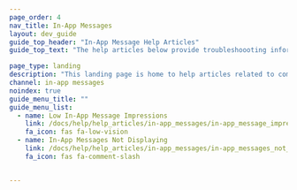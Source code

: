 ```yaml
---
page_order: 4
nav_title: In-App Messages
layout: dev_guide
guide_top_header: "In-App Message Help Articles"
guide_top_text: "The help articles below provide troubleshoooting information for common issues with in-app messages. <br><br> For more information on customization and use cases, check out the articles in the <a href='/docs/api/basics/'>In-App Messages</a> section!"

page_type: landing
description: "This landing page is home to help articles related to common issues with in-app messages."
channel: in-app messages
noindex: true
guide_menu_title: ""
guide_menu_list:
  - name: Low In-App Message Impressions
    link: /docs/help/help_articles/in-app_messages/in-app_message_impressions_appear_lower_than_expected/
    fa_icon: fas fa-low-vision
  - name: In-App Messages Not Displaying
    link: /docs/help/help_articles/in-app_messages/in-app_messages_not_displaying/
    fa_icon: fas fa-comment-slash


---
```

